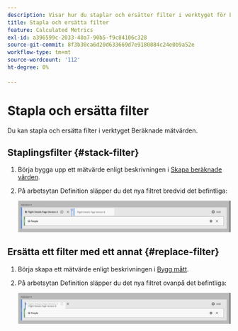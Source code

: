 ```yaml
---
description: Visar hur du staplar och ersätter filter i verktyget för beräkning av mätvärden.
title: Stapla och ersätta filter
feature: Calculated Metrics
exl-id: a396599c-2033-40a7-90b5-f9c84106c328
source-git-commit: 8f3b30ca6d20d633669d7e9180884c24e0b9a52e
workflow-type: tm+mt
source-wordcount: '112'
ht-degree: 0%

---
```


# Stapla och ersätta filter

Du kan stapla och ersätta filter i verktyget Beräknade mätvärden.

## Staplingsfilter {#stack-filter}

1. Börja bygga upp ett mätvärde enligt beskrivningen i [Skapa beräknade värden](/help/components/calc-metrics/cm-workflow/cm-build-metrics.md).

1. På arbetsytan Definition släpper du det nya filtret bredvid det befintliga:

   ![Definitionsarbetsyta som visar det amerikanska besökarmåttet som släppts bredvid de befintliga internationella besökarna.](assets/segment-stack.png)

## Ersätta ett filter med ett annat {#replace-filter}

1. Börja skapa ett mätvärde enligt beskrivningen i [Bygg mått](/help/components/calc-metrics/cm-workflow/cm-build-metrics.md).

1. På arbetsytan Definition släpper du det nya filtret ovanpå det befintliga:

   ![Definitionsyta som visar de amerikanska besökarna ovanpå de internationella besökarmåtten.](assets/segment-replace.png)
